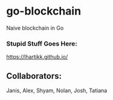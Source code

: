 # go-blockchain
Naive blockchain in Go

### Stupid Stuff Goes Here:  
https://lhartikk.github.io/

## Collaborators:
  Janis, Alex, Shyam, Nolan, Josh, Tatiana
